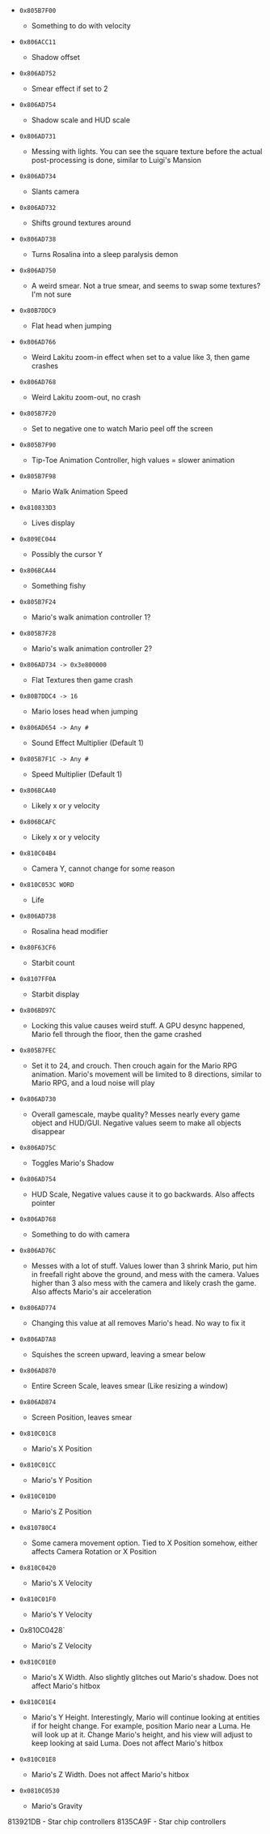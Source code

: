 - `0x805B7F00`
  - Something to do with velocity

- `0x806ACC11`
  - Shadow offset

- `0x806AD752`
  - Smear effect if set to 2

- `0x806AD754`
  - Shadow scale and HUD scale

- `0x806AD731`
  - Messing with lights. You can see the square texture before the actual post-processing is done, similar to Luigi's Mansion

- `0x806AD734`
  - Slants camera

- `0x806AD732`
  - Shifts ground textures around

- `0x806AD738`
  - Turns Rosalina into a sleep paralysis demon

- `0x806AD750`
  - A weird smear. Not a true smear, and seems to swap some textures? I'm not sure

- `0x80B7DDC9`
  - Flat head when jumping

- `0x806AD766`
  - Weird Lakitu zoom-in effect when set to a value like 3, then game crashes

- `0x806AD768`
  - Weird Lakitu zoom-out, no crash

- `0x805B7F20`
  - Set to negative one to watch Mario peel off the screen

- `0x805B7F90`
  - Tip-Toe Animation Controller, high values = slower animation

- `0x805B7F98`
  - Mario Walk Animation Speed

- `0x810833D3`
  - Lives display

- `0x809EC044`
  - Possibly the cursor Y

- `0x806BCA44`
  - Something fishy

- `0x805B7F24`
  - Mario's walk animation controller 1?

- `0x805B7F28`
  - Mario's walk animation controller 2?

- `0x806AD734 -> 0x3e800000`
  - Flat Textures then game crash

- `0x80B7DDC4 -> 16`
  - Mario loses head when jumping

- `0x806AD654 -> Any #`
  - Sound Effect Multiplier (Default 1)

- `0x805B7F1C -> Any #`
  - Speed Multiplier (Default 1)

- `0x806BCA40`
  - Likely x or y velocity

- `0x806BCAFC`
  - Likely x or y velocity

- `0x810C04B4`
  - Camera Y, cannot change for some reason

- `0x810C053C WORD`
  - Life

- `0x806AD738`
  - Rosalina head modifier

- `0x80F63CF6`
  - Starbit count

- `0x8107FF0A`
  - Starbit display

- `0x806BD97C`
  - Locking this value causes weird stuff. A GPU desync happened, Mario fell through the floor, then the game crashed

- `0x805B7FEC`
  - Set it to 24, and crouch. Then crouch again for the Mario RPG animation. Mario's movement will be limited to 8 directions, similar to Mario RPG, and a loud noise will play

- `0x806AD730`
  - Overall gamescale, maybe quality? Messes nearly every game object and HUD/GUI. Negative values seem to make all objects disappear

- `0x806AD75C`
  - Toggles Mario's Shadow

- `0x806AD754`
  - HUD Scale, Negative values cause it to go backwards. Also affects pointer

- `0x806AD768`
  - Something to do with camera

- `0x806AD76C`
  - Messes with a lot of stuff. Values lower than 3 shrink Mario, put him in freefall right above the ground, and mess with the camera. Values higher than 3 also mess with the camera and likely crash the game. Also affects Mario's air acceleration

- `0x806AD774`
  - Changing this value at all removes Mario's head. No way to fix it

- `0x806AD7A8`
  - Squishes the screen upward, leaving a smear below

- `0x806AD870`
  - Entire Screen Scale, leaves smear (Like resizing a window)

- `0x806AD874`
  - Screen Position, leaves smear

- `0x810C01C8`
  - Mario's X Position

- `0x810C01CC`
  - Mario's Y Position

- `0x810C01D0`
  - Mario's Z Position

- `0x810780C4`
  - Some camera movement option. Tied to X Position somehow, either affects Camera Rotation or X Position

- `0x810C0420`
  - Mario's X Velocity

- `0x810C01F0`
  - Mario's Y Velocity

- 0x810C0428`
  - Mario's Z Velocity

- `0x810C01E0`
  - Mario's X Width.  Also slightly glitches out Mario's shadow.  Does not affect Mario's hitbox

- `0x810C01E4`
  - Mario's Y Height.  Interestingly, Mario will continue looking at entities if for height change.  For example, position Mario near a Luma.  He will look up at it.  Change Mario's height, and his view will adjust to keep looking at said Luma. Does not affect Mario's hitbox

- `0x810C01E8`
  - Mario's Z Width. Does not affect Mario's hitbox

- `0x0810C0530`
  - Mario's Gravity


813921DB  - Star chip controllers
8135CA9F - Star chip controllers
